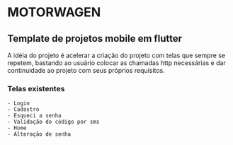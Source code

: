 # MOTORWAGEN
## Template de projetos mobile em flutter
A idéia do projeto é acelerar a criação do projeto com telas que sempre se repetem, bastando ao usuário 
colocar as chamadas http necessárias e dar continuidade ao projeto com seus próprios requisitos.

### Telas existentes
    - Login
    - Cadastro
    - Esqueci a senha
    - Validação do código por sms
    - Home
    - Alteração de senha

